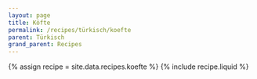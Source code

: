 ```yaml
---
layout: page
title: Köfte
permalink: /recipes/türkisch/koefte
parent: Türkisch
grand_parent: Recipes
---
```

{% assign recipe = site.data.recipes.koefte %}
{% include recipe.liquid %}